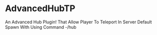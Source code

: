 # AdvancedHubTP
An Advanced Hub Plugin! That Allow Player To Teleport In Server Default Spawn With Using Command -/hub
